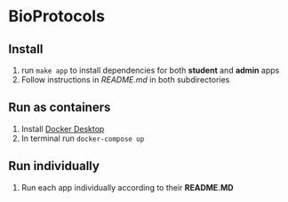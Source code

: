 # BioProtocols

## Install

1. run `make app` to install dependencies for both **student** and **admin** apps
2. Follow instructions in *README.md* in both subdirectories

## Run as containers

1. Install [Docker Desktop](https://www.docker.com/products/docker-desktop/)
2. In terminal run `docker-compose up`

## Run individually
1. Run each app individually according to their **README.MD**